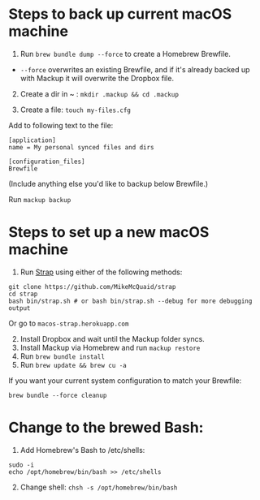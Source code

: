 # Steps to back up current macOS machine

1) Run `brew bundle dump --force` to create a Homebrew Brewfile.
- `--force` overwrites an existing Brewfile, and if it's already backed up with Mackup it will overwrite the Dropbox file.
2) Create a dir in ~ :
`mkdir .mackup && cd .mackup`

3) Create a file:
`touch my-files.cfg`

Add to following text to the file:

```
[application]
name = My personal synced files and dirs

[configuration_files]
Brewfile
```
(Include anything else you'd like to backup below Brewfile.)

Run `mackup backup`


# Steps to set up a new macOS machine

1) Run [Strap](https://macos-strap.herokuapp.com/) using either of the following methods:

```
git clone https://github.com/MikeMcQuaid/strap
cd strap
bash bin/strap.sh # or bash bin/strap.sh --debug for more debugging output
```

Or go to `macos-strap.herokuapp.com`

2) Install Dropbox and wait until the Mackup folder syncs.
3) Install Mackup via Homebrew and run `mackup restore`
4) Run `brew bundle install`
5) Run `brew update && brew cu -a`

If you want your current system configuration to match your Brewfile:

`brew bundle --force cleanup`

# Change to the brewed Bash:

1) Add Homebrew's Bash to /etc/shells:

```
sudo -i
echo /opt/homebrew/bin/bash >> /etc/shells
```

2) Change shell:
`chsh -s /opt/homebrew/bin/bash`
